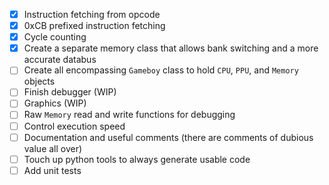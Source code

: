 - [x] Instruction fetching from opcode
- [x] 0xCB prefixed instruction fetching
- [x] Cycle counting
- [x] Create a separate memory class that allows bank switching and a more accurate databus
- [ ] Create all encompassing `Gameboy` class to hold `CPU`, `PPU`, and `Memory` objects
- [ ] Finish debugger (WIP)
- [ ] Graphics (WIP)
- [ ] Raw `Memory` read and write functions for debugging
- [ ] Control execution speed
- [ ] Documentation and useful comments (there are comments of dubious value all over)
- [ ] Touch up python tools to always generate usable code
- [ ] Add unit tests